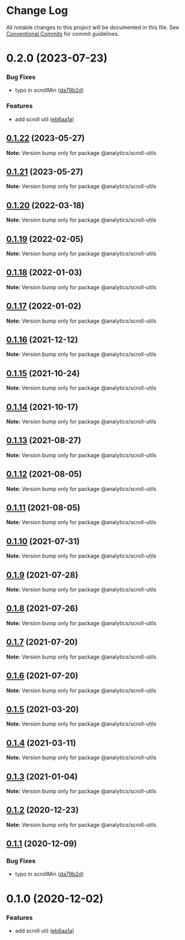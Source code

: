 # Change Log

All notable changes to this project will be documented in this file.
See [Conventional Commits](https://conventionalcommits.org) for commit guidelines.

# 0.2.0 (2023-07-23)


### Bug Fixes

* typo in scrollMin ([da79b2d](https://github.com/DavidWells/analytics/tree/master/packages/analytics-util-scroll/commit/da79b2d831982841a46a5461cb60ab4f80f21f3e))


### Features

* add scroll util ([eb6aa1a](https://github.com/DavidWells/analytics/tree/master/packages/analytics-util-scroll/commit/eb6aa1a39d947a6e89816ea0cab24b18ccd10f44))





## [0.1.22](https://github.com/DavidWells/analytics/tree/master/packages/analytics-util-scroll/compare/@analytics/scroll-utils@0.1.21...@analytics/scroll-utils@0.1.22) (2023-05-27)

**Note:** Version bump only for package @analytics/scroll-utils





## [0.1.21](https://github.com/DavidWells/analytics/tree/master/packages/analytics-util-scroll/compare/@analytics/scroll-utils@0.1.20...@analytics/scroll-utils@0.1.21) (2023-05-27)

**Note:** Version bump only for package @analytics/scroll-utils





## [0.1.20](https://github.com/DavidWells/analytics/tree/master/packages/analytics-util-scroll/compare/@analytics/scroll-utils@0.1.19...@analytics/scroll-utils@0.1.20) (2022-03-18)

**Note:** Version bump only for package @analytics/scroll-utils





## [0.1.19](https://github.com/DavidWells/analytics/tree/master/packages/analytics-util-scroll/compare/@analytics/scroll-utils@0.1.18...@analytics/scroll-utils@0.1.19) (2022-02-05)

**Note:** Version bump only for package @analytics/scroll-utils





## [0.1.18](https://github.com/DavidWells/analytics/tree/master/packages/analytics-util-scroll/compare/@analytics/scroll-utils@0.1.17...@analytics/scroll-utils@0.1.18) (2022-01-03)

**Note:** Version bump only for package @analytics/scroll-utils





## [0.1.17](https://github.com/DavidWells/analytics/tree/master/packages/analytics-util-scroll/compare/@analytics/scroll-utils@0.1.16...@analytics/scroll-utils@0.1.17) (2022-01-02)

**Note:** Version bump only for package @analytics/scroll-utils





## [0.1.16](https://github.com/DavidWells/analytics/tree/master/packages/analytics-util-scroll/compare/@analytics/scroll-utils@0.1.15...@analytics/scroll-utils@0.1.16) (2021-12-12)

**Note:** Version bump only for package @analytics/scroll-utils





## [0.1.15](https://github.com/DavidWells/analytics/tree/master/packages/analytics-util-scroll/compare/@analytics/scroll-utils@0.1.14...@analytics/scroll-utils@0.1.15) (2021-10-24)

**Note:** Version bump only for package @analytics/scroll-utils





## [0.1.14](https://github.com/DavidWells/analytics/tree/master/packages/analytics-util-scroll/compare/@analytics/scroll-utils@0.1.13...@analytics/scroll-utils@0.1.14) (2021-10-17)

**Note:** Version bump only for package @analytics/scroll-utils





## [0.1.13](https://github.com/DavidWells/analytics/tree/master/packages/analytics-util-scroll/compare/@analytics/scroll-utils@0.1.12...@analytics/scroll-utils@0.1.13) (2021-08-27)

**Note:** Version bump only for package @analytics/scroll-utils





## [0.1.12](https://github.com/DavidWells/analytics/tree/master/packages/analytics-util-scroll/compare/@analytics/scroll-utils@0.1.11...@analytics/scroll-utils@0.1.12) (2021-08-05)

**Note:** Version bump only for package @analytics/scroll-utils





## [0.1.11](https://github.com/DavidWells/analytics/tree/master/packages/analytics-util-scroll/compare/@analytics/scroll-utils@0.1.10...@analytics/scroll-utils@0.1.11) (2021-08-05)

**Note:** Version bump only for package @analytics/scroll-utils





## [0.1.10](https://github.com/DavidWells/analytics/tree/master/packages/analytics-util-scroll/compare/@analytics/scroll-utils@0.1.9...@analytics/scroll-utils@0.1.10) (2021-07-31)

**Note:** Version bump only for package @analytics/scroll-utils





## [0.1.9](https://github.com/DavidWells/analytics/compare/@analytics/scroll-utils@0.1.8...@analytics/scroll-utils@0.1.9) (2021-07-28)

**Note:** Version bump only for package @analytics/scroll-utils





## [0.1.8](https://github.com/DavidWells/analytics/compare/@analytics/scroll-utils@0.1.7...@analytics/scroll-utils@0.1.8) (2021-07-26)

**Note:** Version bump only for package @analytics/scroll-utils





## [0.1.7](https://github.com/DavidWells/analytics/compare/@analytics/scroll-utils@0.1.6...@analytics/scroll-utils@0.1.7) (2021-07-20)

**Note:** Version bump only for package @analytics/scroll-utils





## [0.1.6](https://github.com/DavidWells/analytics/compare/@analytics/scroll-utils@0.1.5...@analytics/scroll-utils@0.1.6) (2021-07-20)

**Note:** Version bump only for package @analytics/scroll-utils





## [0.1.5](https://github.com/DavidWells/analytics/compare/@analytics/scroll-utils@0.1.4...@analytics/scroll-utils@0.1.5) (2021-03-20)

**Note:** Version bump only for package @analytics/scroll-utils





## [0.1.4](https://github.com/DavidWells/analytics/compare/@analytics/scroll-utils@0.1.3...@analytics/scroll-utils@0.1.4) (2021-03-11)

**Note:** Version bump only for package @analytics/scroll-utils





## [0.1.3](https://github.com/DavidWells/analytics/compare/@analytics/scroll-utils@0.1.2...@analytics/scroll-utils@0.1.3) (2021-01-04)

**Note:** Version bump only for package @analytics/scroll-utils





## [0.1.2](https://github.com/DavidWells/analytics/compare/@analytics/scroll-utils@0.1.1...@analytics/scroll-utils@0.1.2) (2020-12-23)

**Note:** Version bump only for package @analytics/scroll-utils





## [0.1.1](https://github.com/DavidWells/analytics/compare/@analytics/scroll-utils@0.1.0...@analytics/scroll-utils@0.1.1) (2020-12-09)


### Bug Fixes

* typo in scrollMin ([da79b2d](https://github.com/DavidWells/analytics/commit/da79b2d))





# 0.1.0 (2020-12-02)


### Features

* add scroll util ([eb6aa1a](https://github.com/DavidWells/analytics/commit/eb6aa1a))
